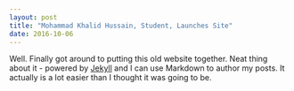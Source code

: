 ```yaml
---
layout: post
title: "Mohammad Khalid Hussain, Student, Launches Site"
date: 2016-10-06
---
```


Well. Finally got around to putting this old website together. Neat thing about it - powered by [Jekyll](http://jekyllrb.com) and I can use Markdown to author my posts. It actually is a lot easier than I thought it was going to be.